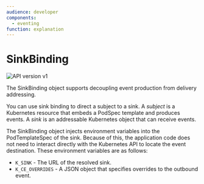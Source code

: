 ```yaml
---
audience: developer
components:
  - eventing
function: explanation
---
```


# SinkBinding

![API version v1](https://img.shields.io/badge/API_Version-v1-green?style=flat-square)

The SinkBinding object supports decoupling event production from
delivery addressing.

You can use sink binding to direct a subject to a sink.
A _subject_ is a Kubernetes resource that embeds a PodSpec template and produces events.
A _sink_ is an addressable Kubernetes object that can receive events.

The SinkBinding object injects environment variables into the PodTemplateSpec of the
sink. Because of this, the application code does not need to interact
directly with the Kubernetes API to locate the event destination.
These environment variables are as follows:

- `K_SINK` - The URL of the resolved sink.
- `K_CE_OVERRIDES` - A JSON object that specifies overrides to the outbound
  event.
